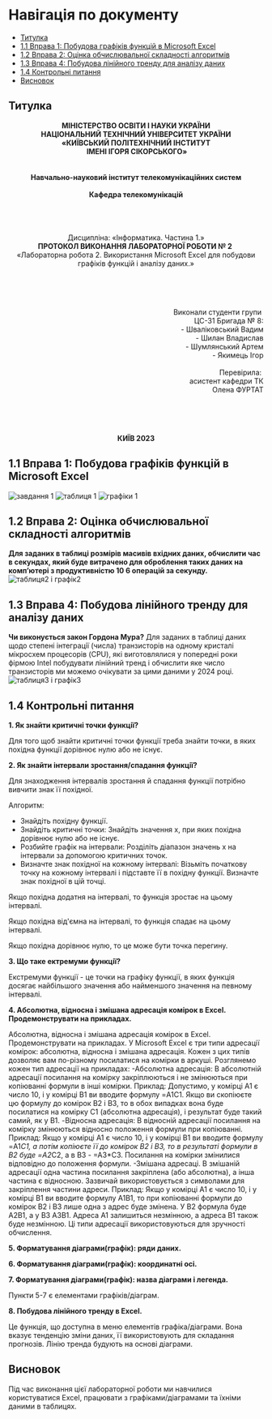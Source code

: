 # Навігація по документу
- [Титулка](#титулка)
- [1.1 Вправа 1: Побудова графiкiв функцiй в Microsoft Excel](#11-вправа-1-побудова-графiкiв-функцiй-в-microsoft-excel)
- [1.2 Вправа 2: Оцiнка обчислювальної складностi алгоритмiв](#12-вправа-2-оцiнка-обчислювальної-складностi-алгоритмiв)
- [1.3 Вправа 4: Побудова лiнiйного тренду для аналiзу даних](#13-вправа-4-побудова-лiнiйного-тренду-для-аналiзу-даних)
- [1.4 Контрольнi питання](#14-контрольнi-питання)
- [Висновок](#висновок)
## Титулка
<p align="center"><strong>МІНІСТЕРСТВО ОСВІТИ І НАУКИ УКРАЇНИ
<br>НАЦІОНАЛЬНИЙ ТЕХНІЧНИЙ УНІВЕРСИТЕТ УКРАЇНИ
<br>«КИЇВСЬКИЙ ПОЛІТЕХНІЧНИЙ ІНСТИТУТ
<br> ІМЕНІ ІГОРЯ СІКОРСЬКОГО»
<br><br><br>Навчально-науковий інститут телекомунікаційних систем
<br><br>Кафедра телекомунікацій</strong>
<br><br><br><br><br>Дисципліна: «Інформатика. Частина 1.»
<br><strong>ПРОТОКОЛ ВИКОНАННЯ ЛАБОРАТОРНОЇ РОБОТИ № 2</strong> 
<br>«Лабораторна робота 2. Використання Microsoft Excel для побудови графiкiв функцiй i аналiзу даних.»</p align="center">
<br><br><br><p align="right">Виконали студенти групи 
<br>ЦС-31 Бригада № 8:
<br>- Шваліковський Вадим
<br>- Шилан Владислав
<br>- Шумлянський Артем
<br>- Якимець Ігор
<br><br>Перевірила: 
<br>асистент кафедри ТК 
<br>Олена ФУРТАТ</p>
<br><br><br><p align="center"><strong>КИЇВ 2023</strong></p align="center">

## 1.1 Вправа 1: Побудова графiкiв функцiй в Microsoft Excel
![завдання 1](завдання%201.png)
![таблиця 1](таблиця1.png) 
![графіки 1](графіки1.png)
## 1.2 Вправа 2: Оцiнка обчислювальної складностi алгоритмiв
**Для заданих в таблицi розмiрiв масивiв вхiдних даних, обчислити час в секундах, який буде витрачено для оброблення таких даних на комп’ютерi з продуктивнiстю 10 6 операцiй за секунду.**
![таблиця2 і графік2](таблиця2+графік2.png)
## 1.3 Вправа 4: Побудова лiнiйного тренду для аналiзу даних
**Чи виконується закон Гордона Мура?**
Для заданих в таблицi даних щодо степенi iнтеграцiї (числа) транзисторiв на одному кристалi мiкросхем процесорiв (CPU), якi виготовлялися у попереднi роки фiрмою Intel побудувати лiнiйний тренд i обчислити яке число транзисторiв ми можемо очiкувати за цими даними у 2024 роцi.
![таблиця3 і графік3](таблиця3+графік3.png)
## 1.4 Контрольнi питання
**1. Як знайти критичнi точки функцiї?**

Для того щоб знайти критичні точки функції треба знайти точки, в яких похідна функції дорівнює нулю або не існує.

**2. Як знайти iнтервали зростання/спадання функцiї?**

Для знаходження інтервалів зростання й спадання функції потрібно вивчити знак її похідної. 

Алгоритм:
- Знайдіть похідну функції.
- Знайдіть критичні точки: Знайдіть значення x, при яких похідна дорівнює нулю або не існує. 
- Розбийте графік на інтервали: Розділіть діапазон значень x на інтервали за допомогою критичних точок. 
- Визначте знак похідної на кожному інтервалі: Візьміть початкову точку на кожному інтервалі і підставте її в похідну функції. Визначте знак похідної в цій точці.
 
 Якщо похідна додатня на інтервалі, то функція зростає на цьому інтервалі.
 
 Якщо похідна від'ємна на інтервалі, то функція спадає на цьому інтервалі.
 
 Якщо похідна дорівнює нулю, то це може бути точка перегину.

**3. Що таке ектремуми функцiї?**

Екстремуми функції - це точки на графіку функції, в яких функція досягає найбільшого значення або найменшого значення на певному інтервалі.

**4. Абсолютна, вiдносна i змiшана адресацiя комiрок в Excel. Продемонструвати на
прикладах.**

Абсолютна, вiдносна i змiшана адресацiя комiрок в Excel. Продемонструвати на
прикладах. У Microsoft Excel є три типи адресації комірок: абсолютна, відносна і змішана адресація. Кожен з цих типів дозволяє вам по-різному посилатися на комірки в аркуші. Розглянемо кожен тип адресації на прикладах:
-Абсолютна адресація: В абсолютній адресації посилання на комірку закріплюються і не змінюються при копіюванні формули в інші комірки. Приклад: Допустимо, у комірці A1 є число 10, і у комірці B1 ви вводите формулу =A1C1. Якщо ви скопіюєте цю формулу до комірок B2 і B3, то в обох випадках вона буде посилатися на комірку C1 (абсолютна адресація), і результат буде такий самий, як у B1.
-Відносна адресація: В відносній адресації посилання на комірку змінюються відносно положення формули при копіюванні. Приклад: Якщо у комірці A1 є число 10, і у комірці B1 ви вводите формулу =A1*C1, а потім копіюєте її до комірок B2 і B3, то в результаті формули в B2 буде =A2*C2, а в B3 - =A3*C3. Посилання на комірки змінилися відповідно до положення формули.
-Змішана адресаці. В змішаній адресації одна частина посилання закріплена (або абсолютна), а інша частина є відносною. Зазвичай використовується з символами  для закріплення частини адреси. Приклад: Якщо у комірці A1 є число 10, і у комірці B1 ви вводите формулу A1B1, то при копіюванні формули до комірок B2 і B3 лише одна з адрес буде змінена. У B2 формула буде A2B1, а у B3 A3B1. Адреса A1 залишиться незмінною, а адреса B1 також буде незмінною.
Ці типи адресації використовуються для зручності обчислення.

**5. Форматування дiаграми(графiк): ряди даних.**

**6. Форматування дiаграми(графiк): координатнi осi.**

**7. Форматування дiаграми(графiк): назва дiаграми i легенда.**

Пункти 5-7 є елементами графіків/діаграм.

**8. Побудова лiнiйного тренду в Excel.**
 
 Це функція, що доступна в меню елементів графіка/діаграми. Вона вказує тенденцію зміни даних, її використовують для складання прогнозів. Лінію тренда будують на основі діаграми.
 ## Висновок
 Під час виконання цієї лабораторної роботи ми навчилися користуватися Excel, працювати з графіками/діаграмами та їхніми даними в таблицях.
